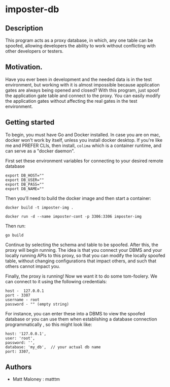 # imposter-db

## Description

This program acts as a proxy database, in which, any one table can be spoofed, allowing developers the ability to work without conflicting with other developers or testers.

## Motivation.

Have you ever been in development and the needed data is in the test environment, but working with it is almost impossible because application gates are always being opened and closed? With this program, just spoof the application gate table and connect to the proxy. You can easily modify the application gates without affecting the real gates in the test environment.

## Getting started

To begin, you must have Go and Docker installed. In case you are on mac, docker won't work by itself, unless you install docker desktop. If you're like me and PREFER CLIs, then install, `colima` which is a container runtime, and can serve as a "docker daemon".


First set these environment variables for connecting to your desired remote database
```
export DB_HOST=""
export DB_USER=""
export DB_PASS=""
export DB_NAME=""
```

Then you'll need to build the docker image and then start a container:
```
docker build -t imposter-img .

docker run -d --name imposter-cont -p 3306:3306 imposter-img
```

Then run:
```
go build
```

Continue by selecting the schema and table to be spoofed. After this, the proxy will begin running. The idea is that you connect your DBMS and your locally running APIs to this proxy, so that you can modify the locally spoofed table, without changing configurations that impact others, and such that others cannot impact you.

Finally, the proxy is running! Now we want it to do some tom-foolery. We can connect to it using the following credentials:
```
host -  127.0.0.1
port - 3307
username - root
password - "" (empty string)
```

For instance, you can enter these into a DBMS to view the spoofed database or you can use them when establishing a database connection programmatically , so this might look like:
```
host: '127.0.0.1',
user: 'root',
password: '',
database: 'my_db',  // your actual db name
port: 3307,
```

## Authors

- Matt Maloney : matttm
